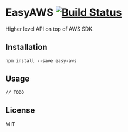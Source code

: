 # EasyAWS [![Build Status](https://travis-ci.org/mvila/easy-aws.svg?branch=master)](https://travis-ci.org/mvila/easy-aws)

Higher level API on top of AWS SDK.

## Installation

```
npm install --save easy-aws
```

## Usage

```
// TODO
```

## License

MIT
